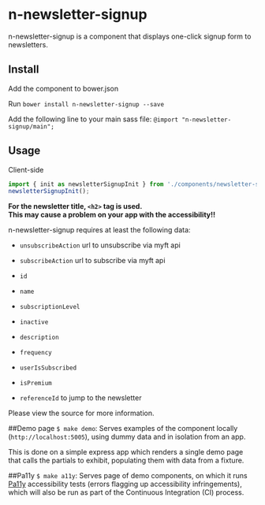 # n-newsletter-signup

n-newsletter-signup is a component that displays one-click signup form to newsletters.

## Install

Add the component to bower.json

Run `bower install n-newsletter-signup --save`

Add the following line to your main sass file: `@import "n-newsletter-signup/main";`

## Usage

Client-side
```javascript
import { init as newsletterSignupInit } from './components/newsletter-signup';
newsletterSignupInit();
```
**For the newsletter title, `<h2>` tag is used.**  
**This may cause a problem on your app with the accessibility!!**

n-newsletter-signup requires at least the following data:

 * `unsubscribeAction` url to unsubscribe via myft api
 * `subscribeAction` url to subscribe via myft api
 * `id`
 * `name`
 * `subscriptionLevel`
 * `inactive`
 * `description`
 * `frequency`
 * `userIsSubscribed`

 * `isPremium`
 * `referenceId` to jump to the newsletter

Please view the source for more information.

##Demo page
`$ make demo`: Serves examples of the component locally (`http://localhost:5005`), using dummy data and in isolation from an app.

This is done on a simple express app which renders a single demo page that calls the partials to exhibit, populating them with data from a fixture.

##Pa11y
`$ make a11y`: Serves page of demo components, on which it runs [Pa11y](http://pa11y.org/) accessibility tests (errors flagging up accessibility infringements), which will also be run as part of the Continuous Integration (CI) process.
